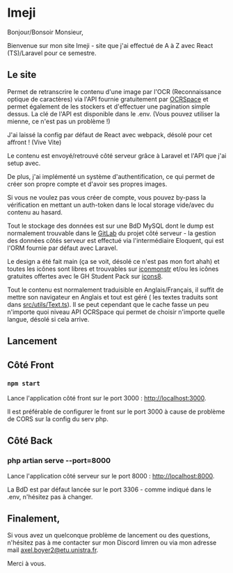 # Imeji

Bonjour/Bonsoir Monsieur,

Bienvenue sur mon site Imeji - site que j'ai effectué de A à Z avec React (TS)/Laravel pour ce semestre.

## Le site

Permet de retranscrire le contenu d'une image par l'OCR (Reconnaissance optique de caractères) via l'API fournie gratuitement par [OCRSpace](https://ocr.space/OCRAPI) et permet également de les stockers et d'effectuer une pagination simple dessus. La clé de l'API est disponible dans le .env. (Vous pouvez utiliser la mienne, ce n'est pas un problème !)

J'ai laissé la config par défaut de React avec webpack, désolé pour cet affront ! (Vive Vite)

Le contenu est envoyé/retrouvé côté serveur grâce à Laravel et l'API que j'ai setup avec.

De plus, j'ai implémenté un système d'authentification, ce qui permet de créer son propre compte et d'avoir ses propres images.

Si vous ne voulez pas vous créer de compte, vous pouvez by-pass la vérification en mettant un auth-token dans le local storage vide/avec du contenu au hasard. 

Tout le stockage des données est sur une BdD MySQL dont le dump est normalement trouvable dans le [GitLab](https://gitlab.unistra.fr/imeji/imejiback) du projet côté serveur - la gestion des données côtés serveur est effectué via l'intermédiaire Eloquent, qui est l'ORM fournie par défaut avec Laravel.

Le design a été fait main (ça se voit, désolé ce n'est pas mon fort ahah) et toutes les icônes sont libres et trouvables sur [iconmonstr](https://iconmonstr.com/) et/ou les icônes gratuites offertes avec le GH Student Pack sur [icons8](https://icones8.fr/).

Tout le contenu est normalement traduisible en Anglais/Français, il suffit de mettre son navigateur en Anglais et tout est géré ( les textes traduits sont dans [src/utils/Text.ts]()).
Il se peut cependant que le cache fasse un peu n'importe quoi niveau API OCRSpace qui permet de choisir n'importe quelle langue, désolé si cela arrive.

## Lancement

## Côté Front

### `npm start`

Lance l'application côté front sur le port 3000 :
[http://localhost:3000](http://localhost:3000).

 Il est préférable de configurer le front sur le port 3000 à cause de problème de CORS sur la config du serv php.


## Côté Back

### php artian serve --port=8000

Lance l'application côté serveur sur le port 8000 :
[http://localhost:8000](http://localhost:8000).

La BdD est par défaut lancée sur le port 3306 - comme indiqué dans le .env, n'hésitez pas à changer.



## Finalement,

Si vous avez un quelconque problème de lancement ou des questions, n'hésitez pas à me contacter sur mon Discord limren ou via mon adresse mail axel.boyer2@etu.unistra.fr.

Merci à vous.
